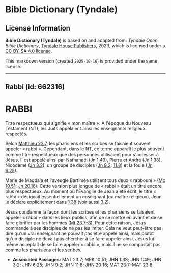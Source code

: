 # Bible Dictionary (Tyndale)

## License Information

**Bible Dictionary (Tyndale)** is based on and adapted from: _Tyndale Open Bible Dictionary_, [Tyndale House Publishers](https://tyndaleopenresources.com/), 2023, which is licensed under a [CC BY-SA 4.0 license](https://creativecommons.org/licenses/by-sa/4.0/legalcode.en).

This markdown version (created `2025-10-16`) is provided under the same license.



--------------------------------

## Rabbi (id: 662316)

RABBI
=====

Titre respectueux qui signifie « mon maître ». À l'époque du Nouveau Testament (NT), les Juifs appelaient ainsi les enseignants religieux respectés.

Selon [Matthieu 23\.7](https://ref.ly/Matt23:7), les pharisiens et les scribes se faisaient souvent appeler « rabbi ». Cependant, dans le NT, ce terme apparaît le plus souvent comme titre respectueux que des personnes utilisaient pour s'adresser à Jésus. Il est appelé ainsi par Nathanaël ([Jn 1\.49](https://ref.ly/John1:49)), Pierre et André ([Jn 1\.38](https://ref.ly/John1:38)), Nicodème ([Jn 3\.2](https://ref.ly/John3:2)), un groupe de disciples ([Jn 9\.2](https://ref.ly/John9:2); [11\.8](https://ref.ly/John11:8)) et la foule ([Jn 6\.25](https://ref.ly/John6:25)). 

Marie de Magdala et l'aveugle Bartimée utilisent tous deux « rabbouni » ([Mc 10\.51](https://ref.ly/Mark10:51); [Jn 20\.16](https://ref.ly/John20:16)). Cette version plus longue de « rabbi » était un titre encore plus respectueux. Au moment où l'Évangile de Jean a été écrit, le titre « rabbi » désignait essentiellement un enseignant (ou maître religieux). Jean le déclare explicitement dans [1\.38](https://ref.ly/John1:38) (voir aussi [3\.2](https://ref.ly/John3:2)).

Jésus condamne la façon dont les scribes et les pharisiens se faisaient appeler « rabbi » dans les lieux publics, afin de se mettre en avant et de se faire glorifier par les hommes ([Mt 23\.7–8](https://ref.ly/Matt23:7-Matt23:8)). Pour cette raison, Jésus commande à ses disciples de ne pas les imiter. Cela ne veut peut\-être pas dire qu'un vrai enseignant ne pouvait pas être appelé ainsi, mais plutôt qu'un disciple ne devait pas chercher à se faire appeler ainsi. Jésus lui\-même acceptait de se faire appeler « rabbi », mais il ne se comportait pas comme les pharisiens et les scribes.

* **Associated Passages:** MAT 23:7; MRK 10:51; JHN 1:38; JHN 1:49; JHN 3:2; JHN 6:25; JHN 9:2; JHN 11:8; JHN 20:16; MAT 23:7–MAT 23:8

